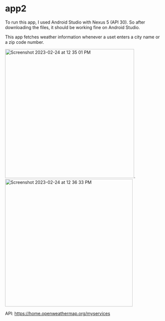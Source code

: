 # app2

To run this app, I used Android Studio with Nexus 5 (API 30). So after downloading the files, it should be working fine on Android Studio.



This app fetches weather information whenever a uset enters a city name or a zip code number.


<img width="420" alt="Screenshot 2023-02-24 at 12 35 01 PM" src="https://user-images.githubusercontent.com/96458509/221257806-29d4780e-841c-40e7-b676-9b8016275485.png">.  <img width="415" alt="Screenshot 2023-02-24 at 12 36 33 PM" src="https://user-images.githubusercontent.com/96458509/221257878-bda47e6f-b332-4912-97bc-42765297a28a.png">



API: https://home.openweathermap.org/myservices

